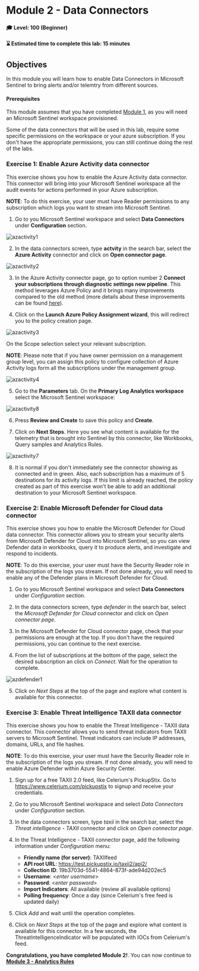 # Module 2 - Data Connectors

#### 🎓 Level: 100 (Beginner)
#### ⌛ Estimated time to complete this lab: 15 minutes

## Objectives

In this module you will learn how to enable Data Connectors in Microsoft Sentinel to bring alerts and/or telemtry from different sources.

#### Prerequisites

This module assumes that you have completed [Module 1](Module-1-Setting-up-the-environment.md), as you will need an Microsoft Sentinel workspace provisioned.

Some of the data connectors that will be used in this lab, require some specific permissions on the workspace or your azure subscription. If you don't have the appropriate permissions, you can still continue doing the rest of the labs.

### Exercise 1: Enable Azure Activity data connector

This exercise shows you how to enable the Azure Activity data connector. This connector will bring into your Microsoft Sentinel workspace all the audit events for actions performed in your Azure subscription.

**NOTE**: To do this exercise, your user must have Reader permissions to any subscription which logs you want to stream into Microsoft Sentinel. 

1. Go to you Microsoft Sentinel workspace and select **Data Connectors** under **Configuration** section.

![azactivity1](../Images/azactivity1.png)

2. In the data connectors screen, type **actvity** in the search bar, select the **Azure Activity** connector and click on **Open connector page**.

![azactivity2](../Images/azactivity2.png)

3. In the Azure Activity connector page, go to option number 2 **Connect your subscriptions through diagnostic settings new pipeline**. This method leverages Azure Policy and it brings many improvements compared to the old method (more details about these improvements can be found [here](https://techcommunity.microsoft.com/t5/azure-sentinel/moving-azure-activity-connector-to-an-improved-method/ba-p/2479552)).


4. Click on the **Launch Azure Policy Assignment wizard**, this will redirect you to the policy creation page.

![azactivity3](../Images/azactivity33.png)


On the Scope selection select your relevant subscription.

**NOTE**: Please note that if you have owner permission on a management group level, you can assign this policy to configure collection of Azure Activity logs form all the subscriptions under the management group.

![azactivity4](../Images/m2-activity-scope.png)

5. Go to the **Parameters** tab. On the **Primary Log Analytics workspace** select the Microsoft Sentinel workspace:

![azactivity8](../Images/m2-ws-target-foractivitylogs1.png)


6. Press **Review and Create** to save this policy and **Create**.

7. Click on **Next Steps**. Here you see what content is available for the telemetry that is brought into Sentinel by this connector, like Workbooks, Query samples and Analytics Rules.

![azactivity7](../Images/azactivity7.png)

8. It is normal if you don't immediately see the connector showing as connected and in green. Also, each subscription has a maximum of 5 destinations for its activity logs. If this limit is already reached, the policy created as part of this exercise won't be able to add an additional destination to your Microsoft Sentinel workspace.

### Exercise 2: Enable Microsoft Defender for Cloud data connector

This exercise shows you how to enable the Microsoft Defender for Cloud data connector. This connector allows you to stream your security alerts from Microsoft Defender for Cloud into Microsoft Sentinel, so you can view Defender data in workbooks, query it to produce alerts, and investigate and respond to incidents.

**NOTE**: To do this exercise, your user must have the Security Reader role in the subscription of the logs you stream. If not done already, you will need to enable any of the Defender plans in Microsoft Defender for Cloud.

1. Go to you Microsoft Sentinel workspace and select **Data Connectors** under *Configuration* section.

2. In the data connectors screen, type *defender* in the search bar, select the *Microsoft Defender for Cloud* connector and click on *Open connector page*.

3. In the Microsoft Defender for Cloud connector page, check that your permissions are enough at the top. If you don't have the required permissions, you can continue to the next exercise.

4. From the list of subscriptions at the bottom of the page, select the desired subscription an click on *Connect*. Wait for the operation to complete.

![azdefender1](../Images/azdefender1.png)

5. Click on *Next Steps* at the top of the page and explore what content is available for this connector.

### Exercise 3: Enable Threat Intelligence TAXII data connector

This exercise shows you how to enable the Threat Intelligence - TAXII data connector. This connector allows you to send threat indicators from TAXII servers to Microsoft Sentinel. Threat indicators can include IP addresses, domains, URLs, and file hashes.

**NOTE**: To do this exercise, your user must have the Security Reader role in the subscription of the logs you stream. If not done already, you will need to enable Azure Defender within Azure Security Center.

1. Sign up for a free TAXII 2.0 feed, like Celerium's PickupStix. Go to https://www.celerium.com/pickupstix to signup and receive your credentials.

2. Go to you Microsoft Sentinel workspace and select *Data Connectors* under *Configuration* section.

3. In the data connectors screen, type *taxii* in the search bar, select the *Threat intelligence - TAXII* connector and click on *Open connector page*.

4. In the Threat Intelligence - TAXII connector page, add the following information under *Configuration* menu:

    - **Friendly name (for server)**: TAXIIfeed
    - **API root URL**: https://test.pickupstix.io/taxii2/api2/
    - **Collection ID**: 19b3703d-5541-4864-873f-ade94d202ec5
    - **Username**: <_enter username_>
    - **Password**: <_enter password_>
    - **Import Indicators**: All available (review all available options)
    - **Polling frequency**: Once a day (since Celerium's free feed is updated daily)

5. Click *Add* and wait until the operation completes.

6. Click on *Next Steps* at the top of the page and explore what content is available for this connector. In a few seconds, the ThreatIntelligenceIndicator will be populated with IOCs from Celerium's feed.

**Congratulations, you have completed Module 2!**. You can now continue to **[Module 3 - Analytics Rules](./Module-3-Analytics-Rules.md)**
